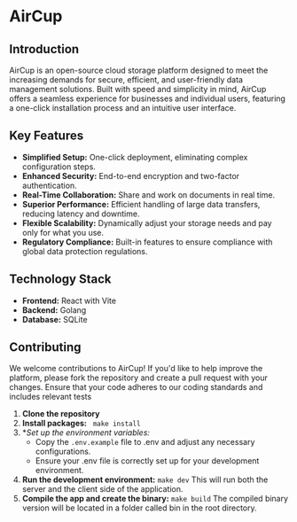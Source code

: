 # AirCup

## Introduction

AirCup is an open-source cloud storage platform designed to meet the increasing demands for secure, efficient, and user-friendly data management solutions. Built with speed and simplicity in mind, AirCup offers a seamless experience for businesses and individual users, featuring a one-click installation process and an intuitive user interface.

## Key Features

- **Simplified Setup:** One-click deployment, eliminating complex configuration steps.
- **Enhanced Security:** End-to-end encryption and two-factor authentication.
- **Real-Time Collaboration:** Share and work on documents in real time.
- **Superior Performance:** Efficient handling of large data transfers, reducing latency and downtime.
- **Flexible Scalability:** Dynamically adjust your storage needs and pay only for what you use.
- **Regulatory Compliance:** Built-in features to ensure compliance with global data protection regulations.

## Technology Stack

- **Frontend:** React with Vite
- **Backend:** Golang
- **Database:** SQLite

## Contributing
We welcome contributions to AirCup! If you'd like to help improve the platform, please fork the repository and create a pull request with your changes. Ensure that your code adheres to our coding standards and includes relevant tests

1. **Clone the repository**
2. **Install packages:**  ``` make install```
3. **Set up the environment variables:*
   - Copy the `.env.example` file to .env and adjust any necessary configurations.
   - Ensure your .env file is correctly set up for your development environment.
5. **Run the development environment:** ``` make dev ``` This will run both the server and the client side of the application.
6. **Compile the app and create the binary:** ``` make build ``` The compiled binary version will be located in a folder called bin in the root directory.
